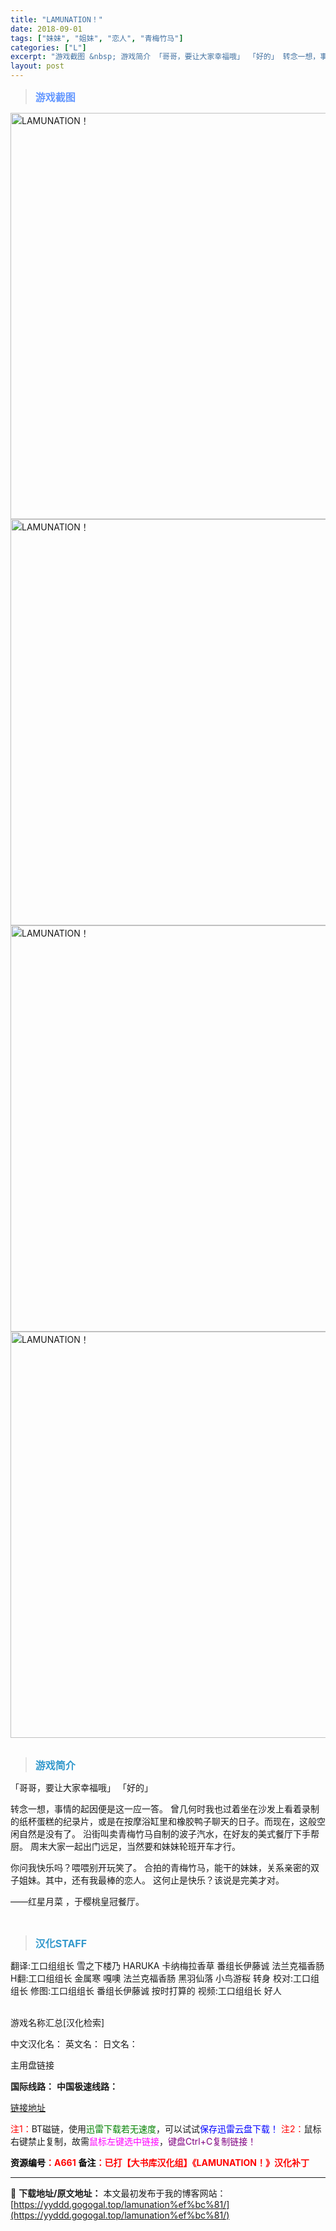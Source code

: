 ```yaml
---
title: "LAMUNATION！"
date: 2018-09-01
tags: ["妹妹", "姐妹", "恋人", "青梅竹马"]
categories: ["L"]
excerpt: "游戏截图 &nbsp; 游戏简介 「哥哥，要让大家幸福哦」 「好的」 转念一想，事情的起因便是这一应一答。 曾几何时我也过着坐在沙发上看着录制的纸杯蛋糕的纪录片，或是在按摩浴缸里和橡胶鸭子聊天的日子。而现在，这般空闲自然是没有了。 沿街叫卖青梅竹马自制的波子汽水，在好友的美式餐厅下手帮厨。 周末大家&hellip;"
layout: post
---
```


<div>
<blockquote><b><span style="font-size: 12pt; color: #6699ff;">游戏截图</span></b></blockquote>
<div><img title="点击放大" src="https://yyddd.gogogal.top/wp-content/uploads/2025/04/20250430_6811e7cd2cbe9.webp" alt="LAMUNATION！" width="650" /></div>
<div><img title="点击放大" src="https://yyddd.gogogal.top/wp-content/uploads/2025/04/20250430_6811e7d06815a.webp" alt="LAMUNATION！" width="650" /></div>
<div><img title="点击放大" src="https://yyddd.gogogal.top/wp-content/uploads/2025/04/20250430_6811e7d2eefe7.webp" alt="LAMUNATION！" width="650" /></div>
<div><img title="点击放大" src="https://yyddd.gogogal.top/wp-content/uploads/2025/04/20250430_6811e7d4b7f43.webp" alt="LAMUNATION！" width="650" /></div>
&nbsp;
<blockquote><b><span style="font-size: 12pt; color: #3399cc;">游戏简介</span></b></blockquote>
<div>「哥哥，要让大家幸福哦」
「好的」

转念一想，事情的起因便是这一应一答。
曾几何时我也过着坐在沙发上看着录制的纸杯蛋糕的纪录片，或是在按摩浴缸里和橡胶鸭子聊天的日子。而现在，这般空闲自然是没有了。
沿街叫卖青梅竹马自制的波子汽水，在好友的美式餐厅下手帮厨。
周末大家一起出门远足，当然要和妹妹轮班开车才行。

你问我快乐吗？喂喂别开玩笑了。
合拍的青梅竹马，能干的妹妹，关系亲密的双子姐妹。其中，还有我最棒的恋人。
这何止是快乐？该说是完美才对。

——红星月菜 ，于樱桃皇冠餐厅。</div>
&nbsp;
<blockquote><b><span style="font-size: 12pt; color: #3399cc;">汉化STAFF</span></b></blockquote>
<div>翻译:工口组组长 雪之下楼乃 HARUKA 卡纳梅拉香草 番组长伊藤诚 法兰克福香肠
H翻:工口组组长 金属寒 嘎噢 法兰克福香肠 黑羽仙落 小鸟游桜 转身
校对:工口组组长
修图:工口组组长 番组长伊藤诚 按时打算的
视频:工口组组长 好人</div>
&nbsp;

游戏名称汇总[汉化检索]

中文汉化名：
英文名：
日文名：
</div>
<div class="panel panel-primary">
<div class="panel-heading">主用盘链接</div>
<div class="panel-body">

<b>国际线路：</b>
<b>中国极速线路：</b>

<!--wechatfans start-->

<a href="https://pan.xunlei.com/s/VORdrbMtC80T-hG2945grpadA1?pwd=as7z#">链接地址</a>

<!--wechatfans end-->
<span style="color: #ff0000;">注1：</span>BT磁链，使用<span style="color: #008000;">迅雷下载若无速度</span>，可以试试<span style="color: #0000ff;">保存迅雷云盘下载！</span>
<span style="color: #ff0000;">注2：</span>鼠标右键禁止复制，故需<span style="color: #ff00ff;">鼠标左键选中链接</span>，<span style="color: #800080;">键盘Ctrl+C复制链接！</span>

</div>
<div class="panel-footer"><span style="color: #ff0000;"><b><span style="color: #000000;">资源编号</span>：A661</b></span>
<span style="color: #ff0000;"><b><span style="color: #000000;">备注</span>：已打【大书库汉化组】《LAMUNATION！》汉化补丁</b></span></div>
</div>

---
📖 **下载地址/原文地址：** 本文最初发布于我的博客网站：[https://yyddd.gogogal.top/lamunation%ef%bc%81/](https://yyddd.gogogal.top/lamunation%ef%bc%81/)
